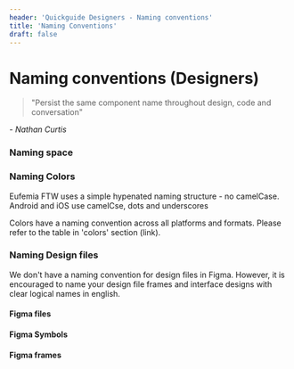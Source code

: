 ```yaml
---
header: 'Quickguide Designers - Naming conventions'
title: 'Naming Conventions'
draft: false
---
```


# Naming conventions (Designers)

<blockquote>
"Persist the same component name throughout design, code and conversation"
</blockquote>
<cite>
- Nathan Curtis
</cite>

### Naming space

### Naming Colors

Eufemia FTW uses a simple hypenated naming structure - no camelCase. Android and iOS use camelCse, dots and underscores

Colors have a naming convention across all platforms and formats. Please refer to the table in 'colors' section (link).

### Naming Design files

We don't have a naming convention for design files in Figma. However, it is encouraged to name your design file frames and interface designs with clear logical names in english.

#### Figma files

#### Figma Symbols

#### Figma frames
